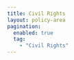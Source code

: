 ```yaml
---
title: Civil Rights
layout: policy-area
pagination:
  enabled: true
  tag:
    - "Civil Rights"
---
```

